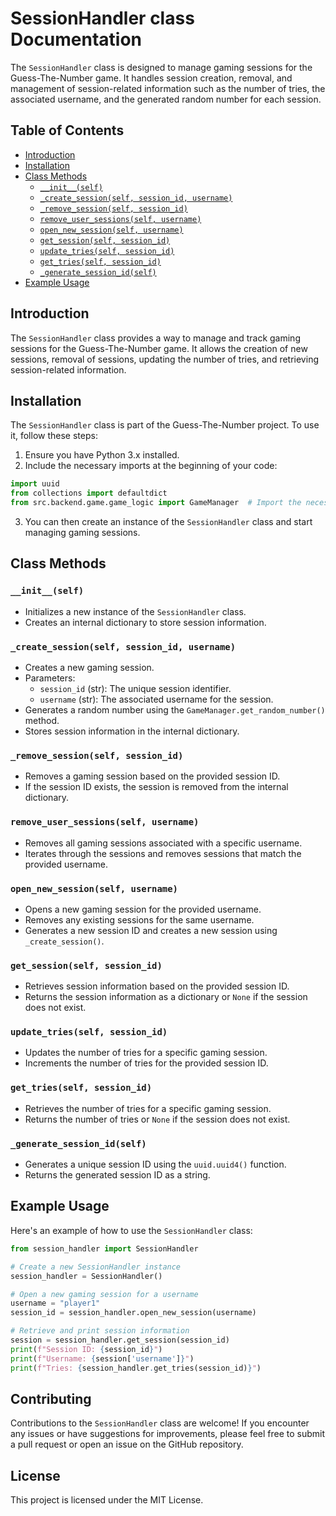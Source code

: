 # SessionHandler class Documentation

The `SessionHandler` class is designed to manage gaming sessions for the Guess-The-Number game. It handles session creation, removal, and management of session-related information such as the number of tries, the associated username, and the generated random number for each session.

## Table of Contents

- [Introduction](#introduction)
- [Installation](#installation)
- [Class Methods](#class-methods)
  - [`__init__(self)`](#__init__self)
  - [`_create_session(self, session_id, username)`](#_create_sessionself-session_id-username)
  - [`_remove_session(self, session_id)`](#_remove_sessionself-session_id)
  - [`remove_user_sessions(self, username)`](#remove_user_sessionsself-username)
  - [`open_new_session(self, username)`](#open_new_sessionself-username)
  - [`get_session(self, session_id)`](#get_sessionself-session_id)
  - [`update_tries(self, session_id)`](#update_triesself-session_id)
  - [`get_tries(self, session_id)`](#get_triesself-session_id)
  - [`_generate_session_id(self)`](#_generate_session_idself)
- [Example Usage](#example-usage)

## Introduction

The `SessionHandler` class provides a way to manage and track gaming sessions for the Guess-The-Number game. It allows the creation of new sessions, removal of sessions, updating the number of tries, and retrieving session-related information.

## Installation

The `SessionHandler` class is part of the Guess-The-Number project. To use it, follow these steps:

1. Ensure you have Python 3.x installed.
2. Include the necessary imports at the beginning of your code:

```python
import uuid
from collections import defaultdict
from src.backend.game.game_logic import GameManager  # Import the necessary GameManager
```

3. You can then create an instance of the `SessionHandler` class and start managing gaming sessions.

## Class Methods

### `__init__(self)`

- Initializes a new instance of the `SessionHandler` class.
- Creates an internal dictionary to store session information.

### `_create_session(self, session_id, username)`

- Creates a new gaming session.
- Parameters:
  - `session_id` (str): The unique session identifier.
  - `username` (str): The associated username for the session.
- Generates a random number using the `GameManager.get_random_number()` method.
- Stores session information in the internal dictionary.

### `_remove_session(self, session_id)`

- Removes a gaming session based on the provided session ID.
- If the session ID exists, the session is removed from the internal dictionary.

### `remove_user_sessions(self, username)`

- Removes all gaming sessions associated with a specific username.
- Iterates through the sessions and removes sessions that match the provided username.

### `open_new_session(self, username)`

- Opens a new gaming session for the provided username.
- Removes any existing sessions for the same username.
- Generates a new session ID and creates a new session using `_create_session()`.

### `get_session(self, session_id)`

- Retrieves session information based on the provided session ID.
- Returns the session information as a dictionary or `None` if the session does not exist.

### `update_tries(self, session_id)`

- Updates the number of tries for a specific gaming session.
- Increments the number of tries for the provided session ID.

### `get_tries(self, session_id)`

- Retrieves the number of tries for a specific gaming session.
- Returns the number of tries or `None` if the session does not exist.

### `_generate_session_id(self)`

- Generates a unique session ID using the `uuid.uuid4()` function.
- Returns the generated session ID as a string.

## Example Usage

Here's an example of how to use the `SessionHandler` class:

```python
from session_handler import SessionHandler

# Create a new SessionHandler instance
session_handler = SessionHandler()

# Open a new gaming session for a username
username = "player1"
session_id = session_handler.open_new_session(username)

# Retrieve and print session information
session = session_handler.get_session(session_id)
print(f"Session ID: {session_id}")
print(f"Username: {session['username']}")
print(f"Tries: {session_handler.get_tries(session_id)}")
```

## Contributing

Contributions to the `SessionHandler` class are welcome! If you encounter any issues or have suggestions for improvements, please feel free to submit a pull request or open an issue on the GitHub repository.

## License

This project is licensed under the MIT License.